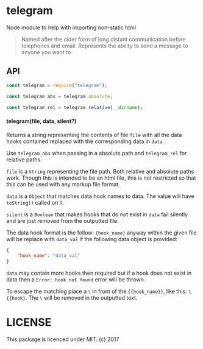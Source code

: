 # telegram
Node module to help with importing non-static html

> Named after the older form of long distant communication before telephones and email. Represents the ability to send a message to anyone you want to

API
------

```javascript
const telegram = require("telegram");

const telegram_abs = telegram.absolute;

const telegram_rel = telegram.relative(__dirname);
```

#### telegram(file, data, silent?)
Returns a string representing the contents of file `file` with all the data hooks contained replaced with the corresponding data in `data`.

Use `telegram_abs` when passing in a absolute path and `telegram_rel` for relative paths.

`file` is a `String` representing the file path. Both relative and absolute paths work. Though this is intended to be an html file, this is not restricted so that this can be used with any markup file format.

`data` is a `Object` that matches data hook names to data. The value will have `toString()` called on it.

`silent` is a `Boolean` that makes hooks that do not exist in `data` fail silently and are just removed from the outputted file.

The data hook format is the follow: `{hook_name}` anyway within the given file will be replace with `data_val` if the following data object is provided:

```JSON
{
    "hook_name": "data_val"
}
```

`data` may contain more hooks then required but if a hook does not exist in data then a `Error: hook not found` error will be thrown.

To escape the matching place a `\` in front of the `{{hook_name}}`, like this: `\{{hook}`. The `\` will be removed in the outputted text.

LICENSE
======
This package is licenced under MIT. (c) 2017
